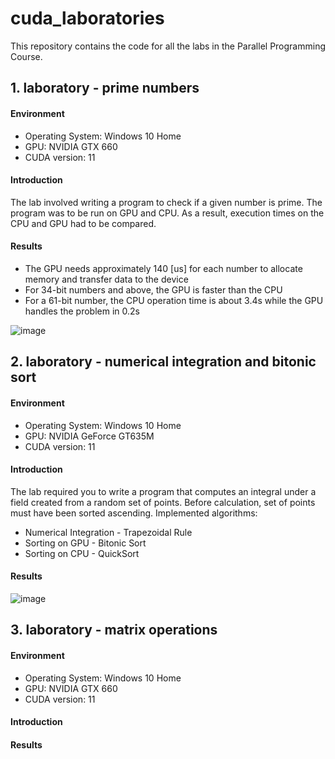 # cuda_laboratories
This repository contains the code for all the labs in the Parallel Programming Course.

## 1. laboratory - prime numbers

#### Environment
 * Operating System: Windows 10 Home
 * GPU: NVIDIA GTX 660
 * CUDA version: 11

#### Introduction
The lab involved writing a program to check if a given number is prime. The program was to be run on GPU and CPU. As a result, execution times on the CPU and GPU had to be compared. 
#### Results
 - The GPU needs approximately 140 [us] for each number to allocate memory and transfer data to the device
 - For 34-bit numbers and above, the GPU is faster than the CPU 
 - For a 61-bit number, the CPU operation time is about 3.4s while the GPU handles the problem in 0.2s

![image](https://user-images.githubusercontent.com/61761700/154140565-a0d036e3-df5b-4831-aa4c-33a22a1432f7.png)


## 2. laboratory - numerical integration and bitonic sort

#### Environment
 * Operating System: Windows 10 Home
 * GPU: NVIDIA GeForce GT635M
 * CUDA version: 11

#### Introduction
The lab required you to write a program that computes an integral under a field created from a random set of points. Before calculation, set of points must have been sorted ascending. 
Implemented algorithms:
 * Numerical Integration - Trapezoidal Rule
 * Sorting on GPU - Bitonic Sort
 * Sorting on CPU - QuickSort

#### Results

![image](https://user-images.githubusercontent.com/61761700/154142928-1c8d8ceb-4ebb-4baf-9a7e-4a3723a1bf6b.png)


## 3. laboratory - matrix operations

#### Environment
 * Operating System: Windows 10 Home
 * GPU: NVIDIA GTX 660
 * CUDA version: 11

#### Introduction

#### Results
